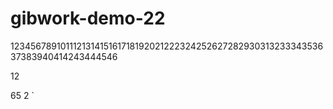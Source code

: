# gibwork-demo-22
12345678910111213141516171819202122232425262728293031323334353637383940414243444546

12

65
2
`
